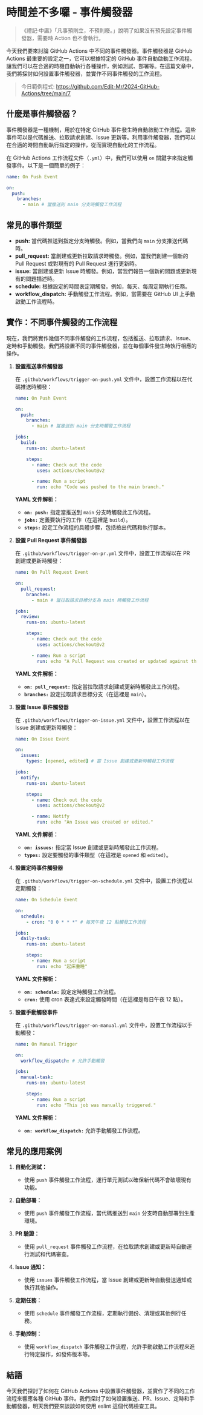 # 時間差不多囉 - 事件觸發器

> 《禮記·中庸》「凡事預則立，不預則廢。」說明了如果沒有預先設定事件觸發器，需要時 Action 也不會執行。

今天我們要來討論 GitHub Actions 中不同的事件觸發器。事件觸發器是 GitHub Actions 最重要的設定之一，它可以根據特定的 GitHub 事件自動啟動工作流程。讓我們可以在合適的時機自動執行各種操作，例如測試、部署等。在這篇文章中，我們將探討如何設置事件觸發器，並實作不同事件觸發的工作流程。

> 今日範例程式: <https://github.com/Edit-Mr/2024-GitHub-Actions/tree/main/7>

## 什麼是事件觸發器？

事件觸發器是一種機制，用於在特定 GitHub 事件發生時自動啟動工作流程。這些事件可以是代碼推送、拉取請求創建、Issue 更新等。利用事件觸發器，我們可以在合適的時間自動執行指定的操作，從而實現自動化的工作流程。

在 GitHub Actions 工作流程文件（`.yml`）中，我們可以使用 `on` 關鍵字來指定觸發事件。以下是一個簡單的例子：

```yaml
name: On Push Event

on:
  push:
    branches:
      - main # 當推送到 main 分支時觸發工作流程
```

## 常見的事件類型

- **push:** 當代碼推送到指定分支時觸發。例如，當我們向 `main` 分支推送代碼時。
- **pull_request:** 當創建或更新拉取請求時觸發。例如，當我們創建一個新的 Pull Request 或對現有的 Pull Request 進行更新時。
- **issue:** 當創建或更新 Issue 時觸發。例如，當我們報告一個新的問題或更新現有的問題描述時。
- **schedule:** 根據設定的時間表定期觸發。例如，每天、每周定期執行任務。
- **workflow_dispatch:** 手動觸發工作流程。例如，當需要在 GitHub UI 上手動啟動工作流程時。

## 實作：不同事件觸發的工作流程

現在，我們將實作幾個不同事件觸發的工作流程，包括推送、拉取請求、Issue、定時和手動觸發。我們將設置不同的事件觸發器，並在每個事件發生時執行相應的操作。

1. **設置推送事件觸發器**

   在 `.github/workflows/trigger-on-push.yml` 文件中，設置工作流程以在代碼推送時觸發：

   ```yaml
   name: On Push Event

   on:
     push:
       branches:
         - main # 當推送到 main 分支時觸發工作流程

   jobs:
     build:
       runs-on: ubuntu-latest

       steps:
         - name: Check out the code
           uses: actions/checkout@v2

         - name: Run a script
           run: echo "Code was pushed to the main branch."
   ```

   **YAML 文件解析：**

   - **`on: push:`** 指定當推送到 `main` 分支時觸發此工作流程。
   - **`jobs:`** 定義要執行的工作（在這裡是 `build`）。
   - **`steps:`** 設定工作流程的具體步驟，包括檢出代碼和執行腳本。

2. **設置 Pull Request 事件觸發器**

   在 `.github/workflows/trigger-on-pr.yml` 文件中，設置工作流程以在 PR 創建或更新時觸發：

   ```yaml
   name: On Pull Request Event

   on:
     pull_request:
       branches:
         - main # 當拉取請求目標分支為 main 時觸發工作流程

   jobs:
     review:
       runs-on: ubuntu-latest

       steps:
         - name: Check out the code
           uses: actions/checkout@v2

         - name: Run a script
           run: echo "A Pull Request was created or updated against the main branch."
   ```

   **YAML 文件解析：**

   - **`on: pull_request:`** 指定當拉取請求創建或更新時觸發此工作流程。
   - **`branches:`** 設定拉取請求目標分支（在這裡是 `main`）。

3. **設置 Issue 事件觸發器**

   在 `.github/workflows/trigger-on-issue.yml` 文件中，設置工作流程以在 Issue 創建或更新時觸發：

   ```yaml
   name: On Issue Event

   on:
     issues:
       types: [opened, edited] # 當 Issue 創建或更新時觸發工作流程

   jobs:
     notify:
       runs-on: ubuntu-latest

       steps:
         - name: Check out the code
           uses: actions/checkout@v2

         - name: Notify
           run: echo "An Issue was created or edited."
   ```

   **YAML 文件解析：**

   - **`on: issues:`** 指定當 Issue 創建或更新時觸發此工作流程。
   - **`types:`** 設定要觸發的事件類型（在這裡是 `opened` 和 `edited`）。

4. **設置定時事件觸發器**

   在 `.github/workflows/trigger-on-schedule.yml` 文件中，設置工作流程以定期觸發：

   ```yaml
   name: On Schedule Event

   on:
     schedule:
       - cron: "0 0 * * *" # 每天午夜 12 點觸發工作流程

   jobs:
     daily-task:
       runs-on: ubuntu-latest

       steps:
         - name: Run a script
           run: echo "起床重睡"
   ```

   **YAML 文件解析：**

   - **`on: schedule:`** 設定定時觸發工作流程。
   - **`cron:`** 使用 cron 表達式來設定觸發時間（在這裡是每日午夜 12 點）。

5. **設置手動觸發事件**

   在 `.github/workflows/trigger-on-manual.yml` 文件中，設置工作流程以手動觸發：

   ```yaml
   name: On Manual Trigger

   on:
     workflow_dispatch: # 允許手動觸發

   jobs:
     manual-task:
       runs-on: ubuntu-latest

       steps:
         - name: Run a script
           run: echo "This job was manually triggered."
   ```

   **YAML 文件解析：**

   - **`on: workflow_dispatch:`** 允許手動觸發工作流程。

## 常見的應用案例

1. **自動化測試：**

   - 使用 `push` 事件觸發工作流程，運行單元測試以確保新代碼不會破壞現有功能。

2. **自動部署：**

   - 使用 `push` 事件觸發工作流程，當代碼推送到 `main` 分支時自動部署到生產環境。

3. **PR 驗證：**

   - 使用 `pull_request` 事件觸發工作流程，在拉取請求創建或更新時自動運行測試和代碼審查。

4. **Issue 通知：**

   - 使用 `issues` 事件觸發工作流程，當 Issue 創建或更新時自動發送通知或執行其他操作。

5. **定期任務：**

   - 使用 `schedule` 事件觸發工作流程，定期執行備份、清理或其他例行任務。

6. **手動控制：**
   - 使用 `workflow_dispatch` 事件觸發工作流程，允許手動啟動工作流程來進行特定操作，如發佈版本等。

## 結語

今天我們探討了如何在 GitHub Actions 中設置事件觸發器，並實作了不同的工作流程來響應各種 GitHub 事件。我們探討了如何設置推送、PR、Issue、定時和手動觸發器，明天我們要來談談如何使用 eslint 這個代碼檢查工具。
